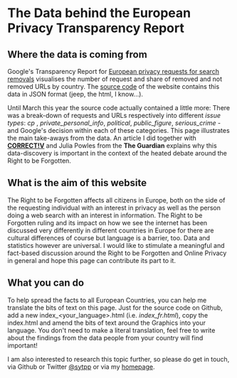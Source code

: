 # The Data behind the European Privacy Transparency Report

## Where the data is coming from

Google's Transparency Report for [European privacy requests for search removals](http://www.google.com/transparencyreport/removals/europeprivacy/?hl=en) visualises the number of request and share of removed and not removed URLs by country. The [source code](view-source:http://www.google.com/transparencyreport/removals/europeprivacy/?hl=en) of the website contains this data in JSON format (jeep, the html, I know...).

Until March this year the source code actually contained a little more: There was a break-down of requests and URLs respectively into different *issue types*: *cp* , *private_personal_info*, *political*, *public_figure*, *serious_crime* - and Google's decision within each of these categories.
This page illustrates the main take-aways from the data. An article I did together with [**CORRECT!V**](https://correctiv.org/blog/2015/07/13/recht-auf-vergessen/) and Julia Powles from the **The Guardian** explains why this data-discovery is important in the context of the heated debate around the Right to be Forgotten.

## What is the aim of this website

The Right to be Forgotten affects all citizens in Europe, both on the side of the requesting individual with an interest in privacy as well as the person doing a web search with an interest in information. The Right to be Forgotten ruling and its impact on how we see the internet has been discussed very differently in different countries in Europe for there are cultural differences of course but language is a barrier, too. Data and statistics however are universal. I would like to stimulate a meaningful and fact-based discussion around the Right to be Forgotten and Online Privacy in general and hope this page can contribute its part to it. 

## What you can do

To help spread the facts to all European Countries, you can help me translate the bits of text on this page. Just for the source code on Github, add a new index_<your_language>.html (i.e. *index_fr.html*), copy the index.html and amend the bits of text around the Graphics into your language. You don't need to make a literal translation, feel free to write about the findings from the data people from your country will find important! 

I am also interested to research this topic further, so please do get in touch, via Github or Twitter [@sytpp](https://twitter.com/sytpp) or via my [homepage](http://sytpp.github.io/).